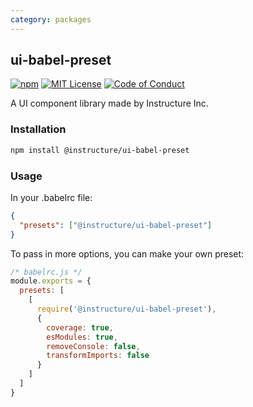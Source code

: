 ```yaml
---
category: packages
---
```


## ui-babel-preset

[![npm][npm]][npm-url]
[![MIT License][license-badge]][license]
[![Code of Conduct][coc-badge]][coc]

A UI component library made by Instructure Inc.

### Installation

```sh
npm install @instructure/ui-babel-preset
```

### Usage

In your .babelrc file:

```json
{
  "presets": ["@instructure/ui-babel-preset"]
}
```

To pass in more options, you can make your own preset:

```js
/* babelrc.js */
module.exports = {
  presets: [
    [
      require('@instructure/ui-babel-preset'),
      {
        coverage: true,
        esModules: true,
        removeConsole: false,
        transformImports: false
      }
    ]
  ]
}
```

[npm]: https://img.shields.io/npm/v/@instructure/ui-babel-preset.svg
[npm-url]: https://npmjs.com/package/@instructure/ui-babel-preset
[license-badge]: https://img.shields.io/npm/l/instructure-ui.svg?style=flat-square
[license]: https://github.com/instructure/instructure-ui/blob/master/LICENSE.md
[coc-badge]: https://img.shields.io/badge/code%20of-conduct-ff69b4.svg?style=flat-square
[coc]: https://github.com/instructure/instructure-ui/blob/master/CODE_OF_CONDUCT.md
